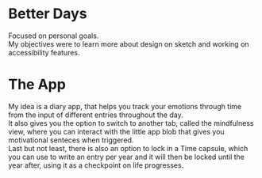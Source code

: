 <h1>Better Days</h1>
Focused on personal goals. </br>
My objectives were to learn more about design on sketch and working on accessibility features. </br>

<h1>The App</h1>
My idea is a diary app, that helps you track your emotions through time from the input of different entries throughout the day. </br>
It also gives you the option to switch to another tab, called the mindfulness view, where you can interact with the little app blob that gives you motivational senteces when triggered.</br>
Last but not least, there is also an option to lock in a Time capsule, which you can use to write an entry per year and it will then be locked until the year after, using it as a checkpoint on life progresses.



